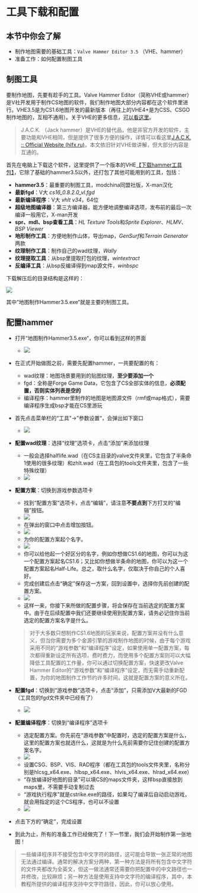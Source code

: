 # 工具下载和配置

## 本节中你会了解
- 制作地图需要的基础工具：```Valve Hammer Editor 3.5``` （VHE、hammer）
- 准备工作：如何配置制图工具

## 制图工具
要制作地图，先要有趁手的工具。Valve Hammer Editor（简称VHE或hammer）是V社开发用于制作CS地图的软件，我们制作地图大部分内容都在这个软件里进行。VHE3.5是为CS1.6地图开发的最新版本（再往上的VHE4+是为CSS、CSGO制作地图的，互相不通用）。关于VHE的更多信息，[可以看这里](wiki/vhe)。
> J.A.C.K. （Jack hammer）是VHE的替代品，他是非官方开发的软件，主要功能和VHE相同，但是提供了很多方便的操作，详情可以看这里[J.A.C.K. :: Official Website (hlfx.ru)](https://jack.hlfx.ru/en/)，本文依旧针对VHE做讲解，但大部分内容是互通的。

首先在电脑上下载这个软件，这里提供了一个版本的VHE[【下载hammer工具包】](resources/CS地图制作工具包%202023.03.21.zip)，它除了基础的hammer3.5以外，还打包了其他可能用到的工具，包括：
- **hammer3.5**：最重要的制图工具，modchina同盟社版，X-man汉化
- **最新fgd**：V大 *cs16_0.8.2.0_vl.fgd*
- **最新编译程序**：V大 *vhlt v34*，64位
- **超级地图编译器**：第三方编译器，能方便地调整编译选项，发布前的最后一次编译一般用它，X-man开发
- **spr、mdl、bsp查看工具**：*HL Texture Tools*和*Sprite Explorer*、*HLMV*、*BSP Viewer*
- **地形制作工具**：方便地制作山体，导出map，*GenSurf*和*Terrain Generator*两款
- **纹理制作工具**：制作自己的wad纹理，*Wally*
- **纹理提取工具**：从bsp里提取打包的纹理，*wintextract*
- **反编译工具**：从bsp反编译得到map源文件，*winbspc*

下载解压后的目录结构是这样的：

![](../images/vhe_toolkit_folder.png)

其中“地图制作Hammer3.5.exe“就是主要的制图工具。

## 配置hammer
- 打开“地图制作Hammer3.5.exe“，你可以看到这样的界面
	- ![](../images/hammer_layout.png)
- 在正式开始做图之前，需要先配置hammer，一共要配置的有：
	- wad纹理：地图场景要用到的贴图纹理，**至少要添加一个**
	- fgd：全称是Forge Game Data，它包含了CS全部实体的信息，**必须配置，否则实体列表是空的**
	- 编译程序：hammer里制作的地图是地图源文件（rmf或map格式），需要编译程序生成bsp才能在CS里游玩

- 首先点击菜单栏的“工具"→”参数设置“，会弹出如下窗口
	- ![](../images/hammer_setting.png)
- **配置wad纹理**：选择“纹理”选项卡，点击“添加”来添加纹理
	- 一般会选择halflife.wad（在CS主目录的valve文件夹里，它包含了半条命1使用的很多纹理）和zhlt.wad（在工具包的tools文件夹里，包含了一些特殊纹理）
	- ![](../images/hammer_setting_wad.png)
- **配置方案**：切换到游戏参数选项卡
	- 找到“配置方案”选项卡，点击“编辑”，请注意**不要点到**下方打叉的“编辑”按钮。
	- ![](../images/setup_solutions.png)
	- 在弹出的窗口中点击增加按钮。
	- ![](../images/setup_solutions_create.png)
	- 为你的配置方案起个名字。
	- ![](../images/setup_solutions_create_name.png)
	- 你可以给他起一个好区分的名字，例如你想做CS1.6的地图，你可以为这一个配置方案起名CS1.6；又比如你想做半条命的地图，你可以为这一个配置方案起名Half-Life。总之，取什么名字，仅取决于你自己的个人喜好。
	- 完成创建后点击“确定”保存这一方案，回到设置中，选择你先前创建的配置方案。
	- ![](../images/setup_solutions_choose.png)
	- 这样一来，你接下来所做的配置步骤，将会保存在当前选定的配置方案中。由于在后续配置中我们还要继续使用到配置方案，请务必记住你当前选定的配置方案名字是什么。
	> 对于大多数只想制作CS1.6地图的玩家来说，配置方案并没有什么意义，但当你需要为多个金源引擎的游戏制作地图的时候，由于每个游戏采用不同的“游戏参数”和“编译程序”设定，如果使用单一配置方案，每次都得重新设定所有选项，费时费力，而使用多个配置方案则可以大幅降低工具配置的工作量，你可以通过切换配置方案，快速更改Valve Hammer Editor的“游戏参数”和“编译程序”设定，而无需手动重新配置，为你的地图制作工作节约许多时间，这就是配置方案的意义所在。
- **配置fgd**：切换到“游戏参数”选项卡，点击“添加”，只需添加V大最新的FGD（工具包的fgd文件夹中已经有了）
	- ![](../images/hammer_setting_fgd.png)
- **配置编译程序**：切换到“编译程序”选项卡
	- 选定配置方案。你先前在“游戏参数”中配置时，选定的配置方案是什么，这里的配置方案也就选什么，这就是为什么先前需要你记住创建的配置方案名字。
	- ![](../images/setup_solutions_choose_compiler.png)
	- 设置CSG、BSP、VIS、RAD程序（都在工具包的tools文件夹里，名称分别是hlcsg_x64.exe、hlbsp_x64.exe、hlvis_x64.exe、hlrad_x64.exe）
	- “存放编译好地图的目录”可以填CS的maps文件夹，这样bsp直接放到maps里，不需要手动复制过去
	- “游戏执行程序”就是cstrike.exe的路径，如果勾了编译后自动启动游戏，就会用指定的这个CS程序，也可以不设置
	- ![](../images/hammer_setting_compile.png)
- 点击下方的“确定”，完成设置
- 到此为止，所有的准备工作已经做完了！下一节里，我们会开始制作第一张地图！
> 一些编译程序并不接受包含中文字符的路径，这可能会导致一张正常的地图无法通过编译。通常的解决方案分两种，第一种方法是将所有包含中文字符的文件夹都改为全英文，但这一做法通常还需要你把配置中的中文路径也一并修改，比较麻烦；另一种方法是使用支持中文字符的编译程序，其中，本教程所提供的编译程序支持中文字符路径，因此，你可以放心使用。